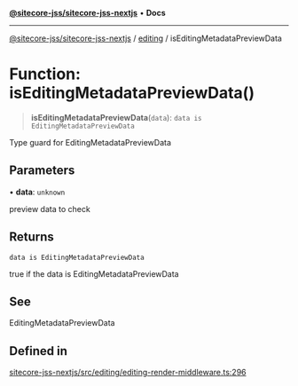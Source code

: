 [**@sitecore-jss/sitecore-jss-nextjs**](../../README.md) • **Docs**

***

[@sitecore-jss/sitecore-jss-nextjs](../../README.md) / [editing](../README.md) / isEditingMetadataPreviewData

# Function: isEditingMetadataPreviewData()

> **isEditingMetadataPreviewData**(`data`): `data is EditingMetadataPreviewData`

Type guard for EditingMetadataPreviewData

## Parameters

• **data**: `unknown`

preview data to check

## Returns

`data is EditingMetadataPreviewData`

true if the data is EditingMetadataPreviewData

## See

EditingMetadataPreviewData

## Defined in

[sitecore-jss-nextjs/src/editing/editing-render-middleware.ts:296](https://github.com/Sitecore/jss/blob/afae5c8a8729af8f6d283032473cffb7fb5b43e6/packages/sitecore-jss-nextjs/src/editing/editing-render-middleware.ts#L296)
